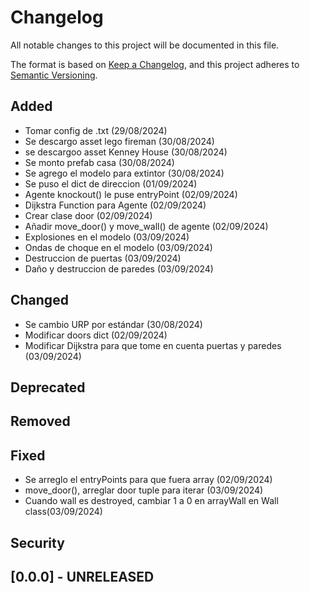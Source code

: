 # Changelog

All notable changes to this project will be documented in this file.

The format is based on [Keep a Changelog](https://keepachangelog.com/en/1.1.0/),
and this project adheres to [Semantic Versioning](https://semver.org/spec/v2.0.0.html).

## Added

- Tomar config de .txt (29/08/2024)
- Se descargo asset lego fireman (30/08/2024)
- se descargoo asset Kenney House (30/08/2024)
- Se monto prefab casa (30/08/2024)
- Se agrego el modelo para extintor (30/08/2024)
- Se puso el dict de direccion (01/09/2024)
- Agente knockout() le puse entryPoint (02/09/2024)
- Dijkstra Function para Agente (02/09/2024)
- Crear clase door (02/09/2024)
- Añadir move_door() y move_wall() de agente (02/09/2024)
- Explosiones en el modelo (03/09/2024)
- Ondas de choque en el modelo (03/09/2024)
- Destruccion de puertas (03/09/2024)
- Daño y destruccion de paredes (03/09/2024)

## Changed

- Se cambio URP por estándar (30/08/2024)
- Modificar doors dict (02/09/2024)
- Modificar Dijkstra para que tome en cuenta puertas y paredes (03/09/2024)

## Deprecated

## Removed

## Fixed

- Se arreglo el entryPoints para que fuera array (02/09/2024)
- move_door(), arreglar door tuple para iterar (03/09/2024)
- Cuando wall es destroyed, cambiar 1 a 0 en arrayWall en Wall class(03/09/2024)

## Security

## [0.0.0] - UNRELEASED
